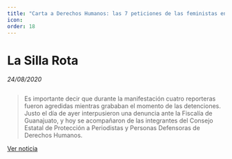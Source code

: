```yaml
---
title: "Carta a Derechos Humanos: las 7 peticiones de las feministas en León"
icon:
order: 18
---
```

# La Silla Rota
*24/08/2020*

<a href="#" class="image featured"><img src="https://lasillarotarm.blob.core.windows.net.optimalcdn.com/images/2020/08/24/feministas-focus-0-0-983-557.jpg" alt="" /></a>

>Es importante decir que durante la manifestación cuatro reporteras fueron agredidas mientras grababan el momento de las detenciones. Justo el día de ayer interpusieron una denuncia ante la Fiscalía de Guanajuato, y hoy se acompañaron de las integrantes del Consejo Estatal de Protección a Periodistas y Personas Defensoras de Derechos Humanos.

[Ver noticia](https://guanajuato.lasillarota.com/estados/carta-a-derechos-humanos-las-7-peticiones-de-las-feministas-en-leon-manifestacion-sabado-puntos-clave-agresiones/427290)

